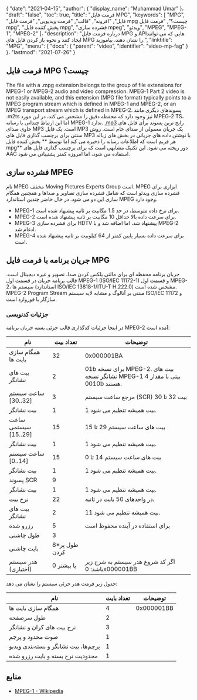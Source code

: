 {
  "date": "2021-04-15",
  "author": {
    "display_name": "Muhammad Umar"
}،
  "draft": "false",
  "toc": true,
  "title": "فرمت فایل MPG",
  "keywords": [
"MPG",
"فایل",
"افزونه",
"قالب",
"فرمت ویدیویی",
"فرمت فایل mpg چیست؟",
"فرمت فایل mpg",
"پخش کننده فایل mpg",
"فشرده سازی mpeg",
"ویدئو",
"MPEG",
"MPEG-1",
"MPEG-2"
]،
  "description": "درباره فرمت فایل MPG و APIهایی که می توانند ایجاد کنند و نحوه باز کردن فایل های MPG را نشان دهند، بیاموزید.",
  "linktitle": "MPG",
  "menu": {
    "docs": {
      "parent": "video",
      "identifier": "video-mp-fag"
}
}،
  "lastmod": "2021-07-26"
}

## فرمت فایل MPG چیست؟ ##

The file with a .mpg extension belongs to the group of file extensions for MPEG-1 or MPEG-2 audio and video compression. MPEG-1 Part 2 video is not easily available, and this extension (MPG file format) typically points to a MPEG program stream which is defined in MPEG-1 and MPEG-2, or an MPEG transport stream which is defined in MPEG-2. پسوندهای دیگری مانند .m2ts نیز وجود دارد که محفظه دقیق را مشخص می کند، در این مورد MPEG-2 TS، اما این ارتباط چندانی با رسانه MPEG-1 ندارد. [.mp3](/audio/mp3/) رایج ترین پسوند برای فایل های حاوی صدای MP3 است. یک فایل MP3 یک جریان معمولی از صدای خام است. روش سنتی برای برچسب گذاری فایل های MP3 با نوشتن داده های جریانی در بخش های زباله هر فریم است که اطلاعات رسانه را ذخیره می کند اما توسط ** پخش کننده فایل mpg** دور ریخته می شود. این تکنیک مشابهی است که برای برچسب گذاری فایل های AAC استفاده می شود، اما امروزه کمتر پشتیبانی می شود.

## فشرده سازی MPEG ##

نام MPEG مخفف Moving Pictures Experts Group است. MPEG ابزاری برای فشرده سازی ویدئو است که شامل فشرده سازی تصاویر و صداها و همچنین همگام سازی این دو می شود.
در حال حاضر چندین استاندارد MPEG وجود دارد.

- MPEG-1 برای نرخ داده متوسط، در حد 1.5 مگابیت بر ثانیه پیشنهاد شده است.
- MPEG-2 برای سرعت داده بالا حداقل 10 مگابیت بر ثانیه پیشنهاد شده است.
- MPEG-3 برای فشرده سازی HDTV پیشنهاد شد، اما اضافه شد و با MPEG-2 ادغام شد.
- MPEG-4 برای سرعت داده بسیار پایین کمتر از 64 کیلوبیت بر ثانیه پیشنهاد شده است.


## جریان برنامه با فرمت فایل MPG ##

جریان برنامه محفظه ای برای مالتی پلکس کردن صدا، تصویر و غیره دیجیتال است. قالب برنامه جریان در قسمت اول MPEG-1 (ISO/IEC 11172-1) و قسمت اول MPEG-2، سیستم ها (استاندارد ISO/IEC 13818-1/ITU-T H.222.0) مشخص شده است. MPEG-2 Program Stream مبتنی بر آنالوگ و مشابه لایه سیستم ISO/IEC 11172 و سازگار با فوروارد است.

### جزئیات کدنویسی ###

در اینجا جزئیات کدگذاری قالب جزئی بسته جریان برنامه MPEG-2 آمده است:

| نام | تعداد بیت | توضیحات |
---|---|---|
| همگام سازی بایت ها | 32 | 0x000001BA |
| بیت های نشانگر | 2 | 01b برای نسخه MPEG-2. بیت های نشانگر نسخه MPEG-1 4 بیتی با مقدار 0010b هستند. |
| ساعت سیستم [32..30] | 3 | مرجع ساعت سیستم (SCR) بیت 32 تا 30 |
| بیت نشانگر | 1 | 1 بیت همیشه تنظیم می شود. |
| ساعت سیستمی [29..15] | 15 | بیت های ساعت سیستم 29 تا 15 |
| بیت نشانگر | 1 | 1 بیت همیشه تنظیم می شود. |
| ساعت سیستم [14..0] | 15 | بیت های ساعت سیستم 14 تا 0 |
| بیت نشانگر | 1 | 1 بیت همیشه تنظیم می شود. |
| پسوند SCR | 9 | |
| بیت نشانگر | 1 | 1 بیت همیشه تنظیم می شود. |
| نرخ بیت | 22 | در واحدهای 50 بایت در ثانیه. |
| بیت های نشانگر | 2 | 11 بیت همیشه تنظیم می شود. |
| رزرو شده | 5 | برای استفاده در آینده محفوظ است |
| طول چاشنی | 3 | |
| بایت چاشنی | 8*طول پر کردن | |
| هدر سیستم (اختیاری) | 0 یا بیشتر | اگر کد شروع هدر سیستم به شرح زیر باشد: 0x000001BB |

جدول زیر فرمت هدر جزئی سیستم را نشان می دهد:

| نام | تعداد بایت | توضیحات |
---|---|---|
| همگام سازی بایت ها | 4 | 0x000001BB |
| طول سرصفحه | 2 | |
| نرخ بیت های کران و نشانگر | 3 | |
| صوت محدود و پرچم | 1 | |
| پرچم‌ها، بیت نشانگر و بسته‌بندی ویدیو | 1 | |
| محدودیت نرخ بسته و بایت رزرو شده | 1 | |


## منابع ##

- [MPEG-1 - Wikipedia](https://en.wikipedia.org/wiki/MPEG-1)



